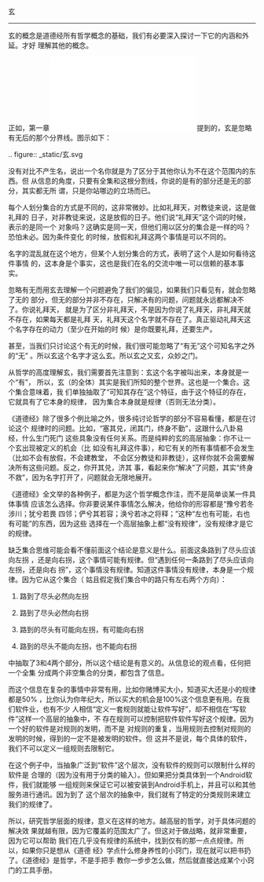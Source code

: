     
玄
***

玄的概念是道德经所有哲学概念的基础，我们有必要深入探讨一下它的内涵和外延。才好
理解其他的概念。

正如，第一章![](../01.道可道.md)提到的，玄是忽略有无后的那个分界线。图示如下：

.. figure:: _static/玄.svg

没有对比不产生名，说出一个名你就是为了区分于其他你认为不在这个范围内的东西。但
从信息的角度，只要有全集和这根分割线，你说的是有的部分还是无的部分，其实都无所
谓，只是你站哪边的立场而已。

每个人划分集合的方式是不同的，这非常微妙。比如礼拜天，对教徒来说，这是做礼拜的
日子，对非教徒来说，这是放假的日子。他们说“礼拜天”这个词的时候，表示的是同一个
对象吗？这确实是同一天，但他们用以区分的集合是一样的吗？恐怕未必。因为条件变化
的时候，放假和礼拜这两个事情是可以不同的。

名字的混乱就在这个地方，但某个人划分集合的方式，表明了这个人是如何看待这件事情
的，这本身是个事实，这也是我们在名的交流中唯一可以信赖的基本事实。

忽略有无而用玄去理解一个问题避免了我们的偏见，如果我们只看见有，就会忽略了无的
部分，但无的部分并非不存在，只解决有的问题，问题就永远都解决不了。你说礼拜天，
就是为了区分非礼拜天，不是因为你说了礼拜天，非礼拜天就不存在，如果每天都是礼拜
天，礼拜天这个名字就不存在了。真正驱动礼拜天这个名字存在的动力（至少在开始的时
候）是你既要礼拜，还要生产。

甚至，当我们只讨论这个有无的时候，我们很可能忽略了“有无”这个可知名字之外的“无”
。所以玄这个名字才这么玄。所以玄之又玄，众妙之门。

从哲学的高度理解玄，我们需要首先注意到：玄这个名字被叫出来，本身就是一个“有”，
所以，玄（的全体）其实是我们所知的整个世界。这也是一个集合。这个集合意味着，我
们单独抽取了“可知其存在”这个特征，由于这个特征的存在，它就具有了它本身的规律，
因为集合本身就是规律（否则无法分类）。

《道德经》除了很多个例比喻之外，很多纯讨论哲学的部分不容易看懂，都是在讨论这个
规律时的问题。比如，“塞其兑，闭其门，终身不勤”，这跟什么八卦易经，什么生门死门
这些具象没有任何关系。而是纯粹的玄的高层抽象：你不让一个玄出现被定义的机会（比
如没有礼拜这件事），和它有关的所有事情都不会发生（比如不会有放假，不会建教堂，
不会区分教徒和非教徒），这样你就不会需要解决所有这些问题。反之，你开其兑，济其
事，看起来你“解决”了问题，其实“终身不救”，因为名字打开了，问题就会无限地展开。

《道德经》全文举的各种例子，都是为这个哲学概念作注，而不是简单谈某一件具体事情
应该怎么选择。你非要说某件事情怎么解决，他给你的形容都是“豫兮若冬涉川；犹兮若畏
四邻；俨兮其若容；涣兮若冰之将释；”这种“左也有可能，右也有可能”的东西，因为这些
选择在一个高层抽象上都“没有规律”，没有规律才是它的规律。

缺乏集合思维可能会看不懂前面这个结论是意义是什么。前面这条路到了尽头应该向左拐
，还是向右拐，这个事情可能有规律。但“遇到任何一条路到了尽头应该向左拐，还是向右
拐”，这个事情没有规律。知道这件事情没有规律，本身是一个规律。因为它从这个集合（
姑且假定我们集合中的路只有左右两个方向）：

1. 路到了尽头必然向左拐

2. 路到了尽头必然向右拐

3. 路到的尽头有可能向左拐，有可能向右拐

4. 路到的尽头不能向左拐，也不能向右拐

中抽取了3和4两个部分，所以这个结论是有意义的。从信息论的观点看，任何把一个全集
分成两个非空集合的分类，都包含了信息。

而这个信息在复杂的事情中非常有用，比如你赌博买大小，知道买大还是小的规律都是50%
，比你认为你年纪大，所以买大的机会是100%这个信息更有用。在我们软件业，也有不少
人相信“定义一套规则就能让软件写好”，却不相信在“写软件”这样一个高层的抽象中，不
存在规则可以控制把软件软件写好这个规律。因为一个好的软件是对规则的发明，而不是
对规则的重复，当用规则去控制对规则的发明的时候，得到的一定不是被发明的软件。但
这并不是说，每个具体的软件，我们不可以定义一组规则去限制它。

在这个例子中，当抽象广泛到“软件”这个层次，没有软件的规则可以限制什么样的软件是
合理的（因为没有用于分类的输入）。但如果把分类具体到一个Android软件，我们就能够
一组规则来保证它可以被安装到Android手机上，并且可以和其他服务进行通讯。因为到了
这个层次的抽象中，我们就有了特定的分类规则来建立我们的规律了。

所以，研究哲学层面的规律，意义在这样的地方。越高层的哲学，对于具体问题的解决效
果就越有限，因为它覆盖的范围太广了。但这对于做战略，就非常重要，因为它可以帮助
我们在几乎没有规律的系统中，找到仅有的那一点点规律。所以，如果你只是想从《道德
经》学点什么修身养性的小窍门，现在就可以把书扔了。《道德经》是哲学，不是手把手
教你一步步怎么做，然后就直接达成某个小窍门的工具手册。
